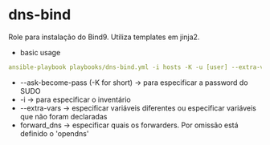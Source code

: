# dns-bind

Role para instalação do Bind9. Utiliza templates em jinja2.

* basic usage
```yaml
ansible-playbook playbooks/dns-bind.yml -i hosts -K -u [user] --extra-vars forward_dns=[google, opendns, cloudfare]
```
+ --ask-become-pass (-K for short) -> para especificar a password do SUDO
+ -i -> para especificar o inventário
+ --extra-vars -> especificar variáveis diferentes ou especificar variáveis que não foram declaradas
+ forward_dns -> especificar quais os forwarders. Por omissão está definido o 'opendns'